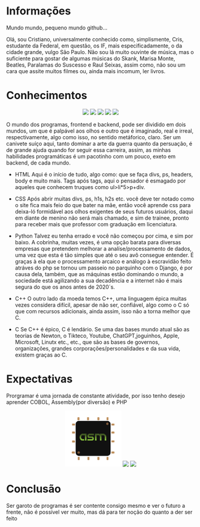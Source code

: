 # Informações
Mundo mundo, pequeno mundo github...

Olá, sou Cristiano, universalmente conhecido como, simplismente, Cris, estudante da Federal, em questão, os IF, mais especificadamente, o da cidade grande, vulgo São Paulo. Não sou lá muito ouvinte de música, mas o suficiente para gostar de algumas músicas do Skank, Marisa Monte, Beatles, Paralamas do Suscesso e Raul Seixas, assim como, não sou um cara que assite muitos filmes ou, ainda mais incomum, ler livros.

# Conhecimentos

<p align="center">
  <img src="https://deadbear.ghost.io/content/images/2021/06/768px-Python-logo-notext.png" height="100px">
  <img src="https://upload.wikimedia.org/wikipedia/commons/thumb/3/35/The_C_Programming_Language_logo.svg/640px-The_C_Programming_Language_logo.svg.png" height="150px">
  <img src="https://upload.wikimedia.org/wikipedia/commons/1/18/ISO_C%2B%2B_Logo.svg" height="200px">
  <img src="https://cdn-icons-png.flaticon.com/512/732/732190.png" height="150px">
  <img src="https://cdn-icons-png.flaticon.com/512/174/174854.png" height="100px">
</p>

O mundo dos programas, frontend e backend, pode ser dividido em dois mundos, um que é palpável aos olhos e outro que é imaginado, real e irreal, respectivamente, algo como isso, no sentido metáforico, claro. Ser um canivete suíço aqui, tanto dominar a arte da guerra quanto da persuação, é de grande ajuda quando for seguir essa carreira, assim, as minhas habilidades programáticas é um pacotinho com um pouco, exeto em backend, de cada mundo.

- HTML
Aqui é o início de tudo, algo como: que se faça divs, ps, headers, body e muito mais. Tags após tags, aqui o pensador é esmagado por aqueles que conhecem truques como ul>li*5>p+div.

- CSS
Após abrir muitas divs, ps, h1s, h2s etc. você deve ter notado como o site fica mais feio do que bater na mãe, então você aprende css para deixa-ló formidável aos olhos exigentes de seus futuros usuários, daqui em diante de menino não será mais chamado, e sim de trainee, pronto para receber mais que professor com graduação em licenciatura.

- Python
Talvez eu tenha errado e você não começou por cima, e sim por baixo. A cobrinha, muitas vezes, é uma opção barata para diversas empresas que pretendem melhorar a analíse/processamento de dados, uma vez que esta é tão simples que até o seu avô consegue entender. É graças à ela que o processamento arcaico e análogo à escravidão feito atráves do php se tornou um passeio no parquinho com o Django, é por causa dela, também, que as máquinas estão dominando o mundo, a sociedade está agilizando a sua decadência e a internet não é mais segura do que os anos antes de 2020´s.

- C++
O outro lado da moeda temos C++, uma linguagem épica muitas vezes considera difícil, apesar de não ser, confiável, algo como o C só que com recursos adicionais, ainda assim, isso não a torna melhor que C.

- C
Se C++ é épico, C é lendário. Se uma das bases mundo atual são as teorias de Newton, o Tikteco, Youtube, ChatGPT,joguinhos, Apple, Microsoft, Linutx etc., etc., que são as bases de governos, organizações, grandes corporações/personalidades e da sua vida, existem graças ao C.

# Expectativas
Prorgramar é uma jornada de constante atividade, por isso tenho desejo aprender COBOL, Assembly(por diversão) e PHP

<p align="center">
  <img src="https://raw.githubusercontent.com/github/explore/e495457f5ff28c343f9e422f8e3cf80fd3e80890/topics/assembly/assembly.png" width="150px">
  <img src="https://cdn.icon-icons.com/icons2/2107/PNG/512/file_type_cobol_icon_130684.png" width="200px">
  <img src="https://www.zettaomnis.net.br/portal/images/zost/ourproducts/php/php.png" width="150px">
</p>

# Conclusão
Ser garoto de programas é ser contente consigo mesmo e ver o futuro a frente, não é possível ver muito, mas dá para ter noção do quanto a der ser feito
